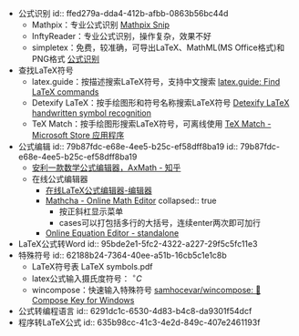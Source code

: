- 公式识别
  id:: ffed279a-dda4-412b-afbb-0863b56bc44d
	- Mathpix：专业公式识别 [Mathpix Snip](https://mathpix.com/)
	- InftyReader：专业公式识别，操作复杂，效果不好
	- simpletex：免费，较准确，可导出LaTeX、MathML(MS Office格式)和PNG格式 [公式识别](https://simpletex.cn/ai/latex_ocr)
- 查找LaTeX符号
	- latex.guide：按描述搜索LaTeX符号，支持中文搜索 [latex.guide: Find LaTeX commands](https://latex.guide/)
	- Detexify LaTeX：按手绘图形和符号名称搜索LaTeX符号 [Detexify LaTeX handwritten symbol recognition](http://detexify.kirelabs.org/classify.html)
	- TeX Match：按手绘图形搜索LaTeX符号，可离线使用 [TeX Match - Microsoft Store 应用程序](https://apps.microsoft.com/store/detail/tex-match/9NMKBC3RSKS6?hl=zh-cn&gl=cn)
- 公式编辑
  id:: 79b87fdc-e68e-4ee5-b25c-ef58dff8ba19
  id:: 79b87fdc-e68e-4ee5-b25c-ef58dff8ba19
	- [安利一款数学公式编辑器，AxMath - 知乎](https://zhuanlan.zhihu.com/p/25044063)
	- 在线公式编辑器
		- [在线LaTeX公式编辑器-编辑器](https://www.latexlive.com/home##)
		- [Mathcha - Online Math Editor](https://www.mathcha.io/)
		  collapsed:: true
			- 按正斜杠显示菜单
			- cases可以打包括多行的大括号，连续enter两次即可加行
		- [Online Equation Editor - standalone](https://www.codecogs.com/latex/eqneditor.php?lang=zh-cn&utm_source=wechat_session&utm_medium=social&utm_oi=903663640190803968)
- LaTeX公式转Word
  id:: 95bde2e1-5fc2-4322-a227-29f5c5fc11e3
- 特殊符号
  id:: 62188b24-7364-40ee-a51b-16cb5c1e1c8b
	- LaTeX符号表 LaTeX symbols.pdf
	- latex公式输入摄氏度符号： $^{\circ}C$
	- wincompose：快速输入特殊符号 [samhocevar/wincompose: 🔣 Compose Key for Windows](https://github.com/samhocevar/wincompose)
- 公式转编程语言
  id:: 6291dc1c-6530-4d83-b4c8-da9301f54dcf
- 程序转LaTeX公式
  id:: 635b98cc-41c3-4e2d-849c-407e2461193f